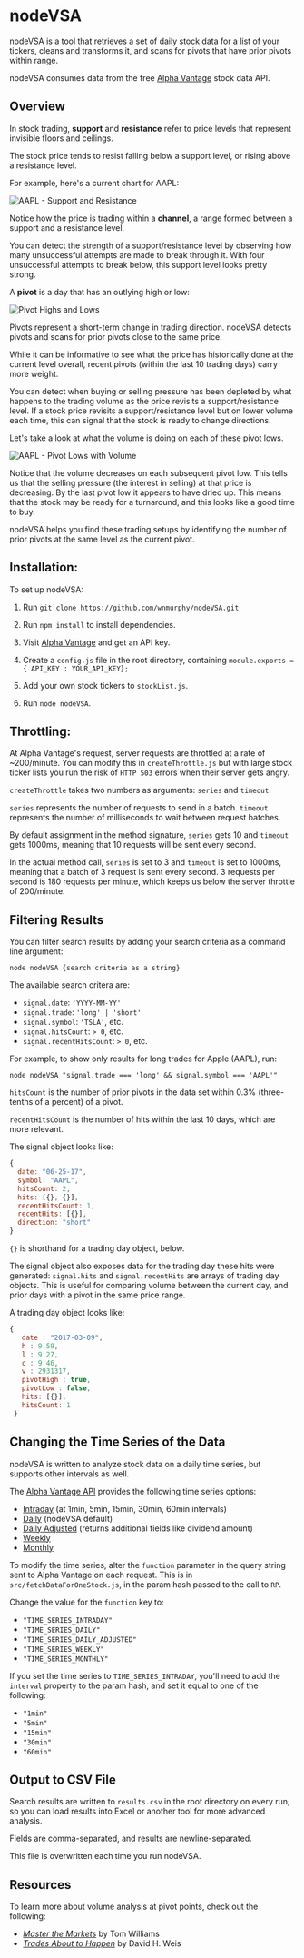 # nodeVSA

nodeVSA is a tool that retrieves a set of daily stock data for a list of your tickers, cleans and transforms it, and scans for pivots that have prior pivots within range.

nodeVSA consumes data from the free [Alpha Vantage](https://www.alphavantage.co/) stock data API.

## Overview

In stock trading, **support** and **resistance** refer to price levels that represent invisible floors and ceilings.

The stock price tends to resist falling below a support level, or rising above a resistance level.

For example, here's a current chart for AAPL:

![AAPL - Support and Resistance](./img/sup-res.png)

Notice how the price is trading within a **channel**, a range formed between a support and a resistance level.

You can detect the strength of a support/resistance level by observing how many unsuccessful attempts are made to break through it. With four unsuccessful attempts to break below, this support level looks pretty strong.

A **pivot** is a day that has an outlying high or low:

![Pivot Highs and Lows](./img/pivots.png)

Pivots represent a short-term change in trading direction. nodeVSA detects pivots and scans for prior pivots close to the same price. 

While it can be informative to see what the price has historically done at the current level overall, recent pivots (within the last 10 trading days) carry more weight.

You can detect when buying or selling pressure has been depleted by what happens to the trading volume as the price revisits a support/resistance level. If a stock price revisits a support/resistance level but on lower volume each time, this can signal that the stock is ready to change directions.

Let's take a look at what the volume is doing on each of these pivot lows.

![AAPL - Pivot Lows with Volume](./img/pivots-w-vol.png)

Notice that the volume decreases on each subsequent pivot low. This tells us that the selling pressure (the interest in selling) at that price is decreasing. By the last pivot low it appears to have dried up. This means that the stock may be ready for a turnaround, and this looks like a good time to buy.

nodeVSA helps you find these trading setups by identifying the number of prior pivots at the same level as the current pivot.

## Installation:

To set up nodeVSA:

1. Run `git clone https://github.com/wnmurphy/nodeVSA.git`

2. Run `npm install` to install dependencies.

3. Visit [Alpha Vantage](https://www.alphavantage.co/support/#api-key) and get an API key.

4. Create a `config.js` file in the root directory, containing `module.exports = { API_KEY : YOUR_API_KEY};`

5. Add your own stock tickers to `stockList.js`.

6. Run `node nodeVSA`.

## Throttling:

At Alpha Vantage's request, server requests are throttled at a rate of ~200/minute. You can modify this in `createThrottle.js` but with large stock ticker lists you run the risk of `HTTP 503` errors when their server gets angry.

`createThrottle` takes two numbers as arguments: `series` and `timeout`.

`series` represents the number of requests to send in a batch. `timeout` represents the number of milliseconds to wait between request batches.

By default assignment in the method signature, `series` gets 10 and `timeout` gets 1000ms, meaning that 10 requests will be sent every second.

In the actual method call, `series` is set to 3 and `timeout` is set to 1000ms, meaning that a batch of 3 request is sent every second.  3 requests per second is 180 requests per minute, which keeps us below the server throttle of 200/minute.

## Filtering Results

You can filter search results by adding your search criteria as a command line argument:

  `node nodeVSA {search criteria as a string}`

The available search critera are:

- `signal.date`: `'YYYY-MM-YY'`
- `signal.trade`: `'long' | 'short'`
- `signal.symbol`: `'TSLA'`, etc.
- `signal.hitsCount`: `> 0`, etc.
- `signal.recentHitsCount`: `> 0`, etc.

For example, to show only results for long trades for Apple (AAPL), run:

  `node nodeVSA "signal.trade === 'long' && signal.symbol === 'AAPL'"`

`hitsCount` is the number of prior pivots in the data set within 0.3% (three-tenths of a percent) of a pivot.

`recentHitsCount` is the number of hits within the last 10 days, which are more relevant.

The signal object looks like:

~~~javascript
{
  date: "06-25-17",
  symbol: "AAPL",
  hitsCount: 2,
  hits: [{}, {}],
  recentHitsCount: 1,
  recentHits: [{}],
  direction: "short"
}
~~~

`{}` is shorthand for a trading day object, below.

The signal object also exposes data for the trading day these hits were generated: `signal.hits` and `signal.recentHits` are arrays of trading day objects. This is useful for comparing volume between the current day, and prior days with a pivot in the same price range.

A trading day object looks like:

~~~javascript
{
   date : "2017-03-09",
   h : 9.59,
   l : 9.27,
   c : 9.46,
   v : 2931317,
   pivotHigh : true,
   pivotLow : false,
   hits: [{}],
   hitsCount: 1
 }
~~~

## Changing the Time Series of the Data

nodeVSA is written to analyze stock data on a daily time series, but supports other intervals as well.

The [Alpha Vantage API](https://www.alphavantage.co/documentation) provides the following time series options:

- [Intraday](https://www.alphavantage.co/documentation/#intraday) (at 1min, 5min, 15min, 30min, 60min intervals)
- [Daily](https://www.alphavantage.co/documentation/#daily) (nodeVSA default)
- [Daily Adjusted](https://www.alphavantage.co/documentation/#dailyadj) (returns additional fields like dividend amount)
- [Weekly](https://www.alphavantage.co/documentation/#weekly)
- [Monthly](https://www.alphavantage.co/documentation/#monthly)

To modify the time series, alter the `function` parameter in the query string sent to Alpha Vantage on each request. This is in `src/fetchDataForOneStock.js`, in the param hash passed to the call to `RP`.

Change the value for the `function` key to:

- `"TIME_SERIES_INTRADAY"`
- `"TIME_SERIES_DAILY"`
- `"TIME_SERIES_DAILY_ADJUSTED"`
- `"TIME_SERIES_WEEKLY"`
- `"TIME_SERIES_MONTHLY"`

If you set the time series to `TIME_SERIES_INTRADAY`, you'll need to add the `interval` property to the param hash, and set it equal to one of the following:

- `"1min"`
- `"5min"`
- `"15min"`
- `"30min"`
- `"60min"`

## Output to CSV File

Search results are written to `results.csv` in the root directory on every run, so you can load results into Excel or another tool for more advanced analysis.

Fields are comma-separated, and results are newline-separated.

This file is overwritten each time you run nodeVSA.

## Resources

To learn more about volume analysis at pivot points, check out the following:

- [*Master the Markets*](https://www.tradeguider.com/mtm_251058.pdf) by Tom Williams
- [*Trades About to Happen*](https://www.amazon.com/gp/product/0470487801/) by David H. Weis